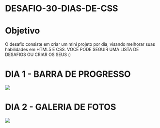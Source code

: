 # DESAFIO-30-DIAS-DE-CSS
# Objetivo 
O desafio consiste em criar um mini projeto por dia, visando melhorar suas habilidades em HTML5 E CSS.
VOCÊ PODE SEGUIR UMA LISTA DE DESAFIOS OU CRIAR OS SEUS :)

# DIA 1 - BARRA DE PROGRESSO
![](https://media.giphy.com/media/SDPghRQueKfSDjxkJl/giphy.gif)

# DIA 2 - GALERIA DE FOTOS
![](https://media.giphy.com/media/wUKeIDsCkHmYYgfPHH/giphy.gif)
